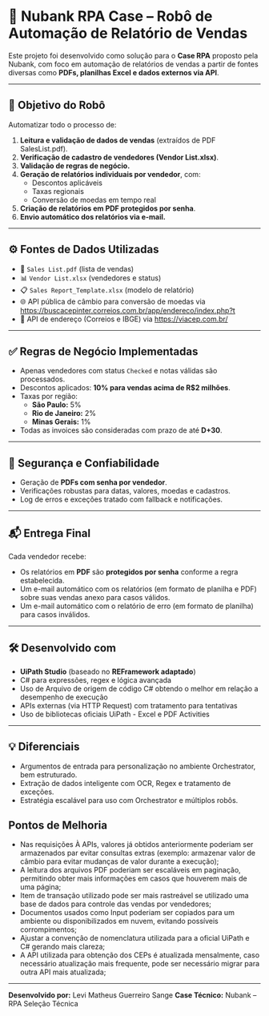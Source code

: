 # 🤖 Nubank RPA Case – Robô de Automação de Relatório de Vendas

Este projeto foi desenvolvido como solução para o **Case RPA** proposto pela Nubank, com foco em automação de relatórios de vendas a partir de fontes diversas como **PDFs, planilhas Excel e dados externos via API**.

---

## 🧠 Objetivo do Robô

Automatizar todo o processo de:

1. **Leitura e validação de dados de vendas** (extraídos de PDF SalesList.pdf).
2. **Verificação de cadastro de vendedores  (Vendor List.xlsx)**.
3. **Validação de regras de negócio.**
3. **Geração de relatórios individuais por vendedor**, com:
   - Descontos aplicáveis
   - Taxas regionais
   - Conversão de moedas em tempo real
4. **Criação de relatórios em PDF protegidos por senha**.
5. **Envio automático dos relatórios via e-mail.**

---

## ⚙️ Fontes de Dados Utilizadas

- 📄 `Sales List.pdf` (lista de vendas)
- 📊 `Vendor List.xlsx` (vendedores e status)
- 📋 `Sales Report_Template.xlsx` (modelo de relatório)
- 🌐 API pública de câmbio para conversão de moedas via https://buscacepinter.correios.com.br/app/endereco/index.php?t
- 📮 API de endereço (Correios e IBGE) via https://viacep.com.br/

---

## ✅ Regras de Negócio Implementadas

- Apenas vendedores com status `Checked` e notas válidas são processados.
- Descontos aplicados: **10% para vendas acima de R$2 milhões**.
- Taxas por região:
  - **São Paulo:** 5%
  - **Rio de Janeiro:** 2%
  - **Minas Gerais:** 1%
- Todas as invoices são consideradas com prazo de até **D+30**.

---

## 🔐 Segurança e Confiabilidade

- Geração de **PDFs com senha por vendedor**.
- Verificações robustas para datas, valores, moedas e cadastros.
- Log de erros e exceções tratado com fallback e notificações.

---

## 📬 Entrega Final

Cada vendedor recebe:
- Os relatórios em **PDF** são **protegidos por senha** conforme a regra estabelecida.
- Um e-mail automático com os relatórios (em formato de planilha e PDF) sobre suas vendas anexo para casos válidos.
- Um e-mail automático com o relatório de erro (em formato de planilha) para casos inválidos.

---

## 🛠️ Desenvolvido com

- **UiPath Studio** (baseado no **REFramework adaptado**)
- C# para expressões, regex e lógica avançada
- Uso de Arquivo de origem de código C# obtendo o melhor em relação a desempenho de execução
- APIs externas (via HTTP Request) com tratamento para tentativas
- Uso de bibliotecas oficiais UiPath - Excel e PDF Activities

---

## 💡 Diferenciais

- Argumentos de entrada para personalização no ambiente Orchestrator, bem estruturado.
- Extração de dados inteligente com OCR, Regex e tratamento de exceções.
- Estratégia escalável para uso com Orchestrator e múltiplos robôs.

## Pontos de Melhoria

- Nas requisições À APIs, valores já obtidos anteriormente poderiam ser armazenados par evitar consultas extras (exemplo: armazenar valor de câmbio para evitar mudanças de valor durante a execução);
- A leitura dos arquivos PDF poderiam ser escaláveis em paginação, permitindo obter mais informações em casos que houverem mais de uma página;
- Item de transação utilizado pode ser mais rastreável se utilizado uma base de dados para controle das vendas por vendedores;
- Documentos usados como Input poderiam ser copiados para um ambiente ou disponibilizados em nuvem, evitando possíveis corrompimentos;
- Ajustar a convenção de nomenclatura utilizada para a oficial UiPath e C# gerando mais clareza;
- A API utilizada para obtenção dos CEPs é atualizada mensalmente, caso necessário atualização mais frequente, pode ser necessário migrar para outra API mais atualizada;

---

**Desenvolvido por:** Levi Matheus Guerreiro Sange
**Case Técnico:** Nubank – RPA Seleção Técnica